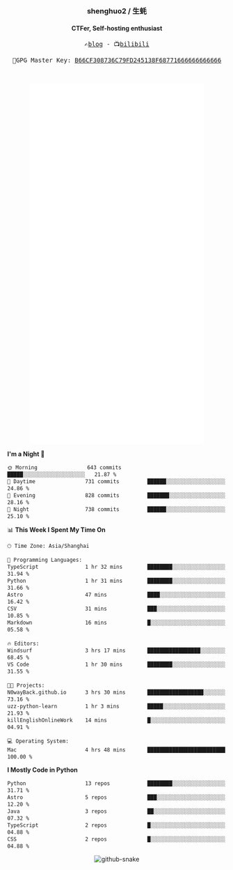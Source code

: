 <h3 align="center"> shenghuo2 / 生蚝 </h3>
<h4 align="center" >CTFer, Self-hosting enthusiast</h3>


<p align="center">
  <samp>
    ✍️<a href="https://blog.shenghuo2.top/">blog</a> -
    📺<a href="https://space.bilibili.com/85894935">bilibili</a>
  </samp>
</p>
<p align="center">
  <samp>
     🔐GPG Master Key: <a align="center" href="https://github.com/shenghuo2.gpg">B66CF308736C79FD245138F68771666666666666</a>
  </samp>
</p>
<br>
<p align="center">
  <a href="https://github.com/shenghuo2">
    <img width="400" align="top" src="https://github.com/shenghuo2/shenghuo2/blob/main/metrics.left.svg" />
  </a>
  <a href="https://github.com/shenghuo2">
    <img width="400" align="top" src="https://github.com/shenghuo2/shenghuo2/blob/main/metrics.right.svg" />
  </a>
</p>


<!--START_SECTION:waka-->
**I'm a Night 🦉** 

```text
🌞 Morning                643 commits         █████░░░░░░░░░░░░░░░░░░░░   21.87 % 
🌆 Daytime                731 commits         ██████░░░░░░░░░░░░░░░░░░░   24.86 % 
🌃 Evening                828 commits         ███████░░░░░░░░░░░░░░░░░░   28.16 % 
🌙 Night                  738 commits         ██████░░░░░░░░░░░░░░░░░░░   25.10 % 
```


📊 **This Week I Spent My Time On** 

```text
🕑︎ Time Zone: Asia/Shanghai

💬 Programming Languages: 
TypeScript               1 hr 32 mins        ████████░░░░░░░░░░░░░░░░░   31.94 % 
Python                   1 hr 31 mins        ████████░░░░░░░░░░░░░░░░░   31.66 % 
Astro                    47 mins             ████░░░░░░░░░░░░░░░░░░░░░   16.42 % 
CSV                      31 mins             ███░░░░░░░░░░░░░░░░░░░░░░   10.85 % 
Markdown                 16 mins             █░░░░░░░░░░░░░░░░░░░░░░░░   05.58 % 

🔥 Editors: 
Windsurf                 3 hrs 17 mins       █████████████████░░░░░░░░   68.45 % 
VS Code                  1 hr 30 mins        ████████░░░░░░░░░░░░░░░░░   31.55 % 

🐱‍💻 Projects: 
N0wayBack.github.io      3 hrs 30 mins       ██████████████████░░░░░░░   73.16 % 
uzz-python-learn         1 hr 3 mins         █████░░░░░░░░░░░░░░░░░░░░   21.93 % 
killEnglishOnlineWork    14 mins             █░░░░░░░░░░░░░░░░░░░░░░░░   04.91 % 

💻 Operating System: 
Mac                      4 hrs 48 mins       █████████████████████████   100.00 % 
```

**I Mostly Code in Python** 

```text
Python                   13 repos            ████████░░░░░░░░░░░░░░░░░   31.71 % 
Astro                    5 repos             ███░░░░░░░░░░░░░░░░░░░░░░   12.20 % 
Java                     3 repos             ██░░░░░░░░░░░░░░░░░░░░░░░   07.32 % 
TypeScript               2 repos             █░░░░░░░░░░░░░░░░░░░░░░░░   04.88 % 
CSS                      2 repos             █░░░░░░░░░░░░░░░░░░░░░░░░   04.88 % 
```




<!--END_SECTION:waka-->


<div align="center">
  <picture>
    <source media="(prefers-color-scheme: dark)" srcset="https://gist.githubusercontent.com/shenghuo2/bfce20b14ab0484cef03bae6e60e0b3a/raw/github-snake-dark.svg" />
    <source media="(prefers-color-scheme: light)" srcset="https://gist.githubusercontent.com/shenghuo2/bfce20b14ab0484cef03bae6e60e0b3a/raw/github-snake.svg" />
    <img alt="github-snake" src="https://gist.githubusercontent.com/shenghuo2/bfce20b14ab0484cef03bae6e60e0b3a/raw/github-snake.svg" />
  </picture>
</div>

<!--
**shenghuo2/shenghuo2** is a ✨ _special_ ✨ repository because its `README.md` (this file) appears on your GitHub profile.

Here are some ideas to get you started:

- 🔭 I’m currently working on ...
- 🌱 I’m currently learning ...
- 👯 I’m looking to collaborate on ...
- 🤔 I’m looking for help with ...
- 💬 Ask me about ...
- 📫 How to reach me: ...
- 😄 Pronouns: ...
- ⚡ Fun fact: ...
-->
